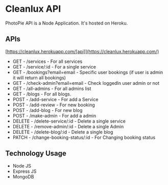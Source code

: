 # Cleanlux API

PhotoPie API is a Node Application. It's hosted on Heroku.

## APIs

[https://cleanlux.herokuapp.com/[api]](https://cleanlux.herokuapp.com/)

* GET - /services - For all services
* GET - /service/:id - For a single service
* GET - /bookings?email=email - Specific user bookings (if user is admin it will return all bookings)
* GET - /check-admin?email=email - Check loggedIn user admin or not
* GET - /all-admins - For all admins list
* GET - /blogs - For all blogs.
* POST - /add-service - For add a Service
* POST - /add-review - For new booking
* POST - /add-blog - For new blog
* POST - /make-admin - For add a admin
* DELETE - /delete-service/:id - Delete a single service
* DELETE - /remove-admin/:id - Delete a single Admin
* DELETE - /delete-blog/:id - Delete a single blog
* PATCH - /change-booking-status/:id - For Changing booking status

## Technology Usage

* Node JS
* Express JS
* MongoDB
